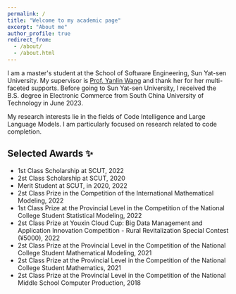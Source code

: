 ```yaml
---
permalink: /
title: "Welcome to my academic page"
excerpt: "About me"
author_profile: true
redirect_from: 
  - /about/
  - /about.html
---
```


I am a master's student at the School of Software Engineering, Sun Yat-sen University. My supervisor is [Prof. Yanlin Wang](https://yanlin.info/) and thank her for her multi-faceted supports. Before going to Sun Yat-sen University, I received the B.S. degree in Electronic Commerce from South China University of Technology in June 2023.

My research interests lie in the fields of Code Intelligence and Large Language Models. I am particularly focused on research related to code completion.


Selected Awards ✨
------
- 1st Class Scholarship at SCUT, 2022
- 2st Class Scholarship at SCUT, 2020
- Merit Student at SCUT, in 2020, 2022
- 2st Class Prize in the Competition of the International Mathematical Modeling, 2022
- 1st Class Prize at the Provincial Level in the Competition of the National College Student Statistical Modeling, 2022
- 2st Class Prize at Youxin Cloud Cup: Big Data Management and Application Innovation Competition - Rural Revitalization Special Contest (¥5000), 2022
- 2st Class Prize at the Provincial Level in the Competition of the National College Student Mathematical Modeling, 2021
- 2st Class Prize at the Provincial Level in the Competition of the National College Student Mathematics, 2021
- 2st Class Prize at the Provincial Level in the Competition of the National Middle School Computer Production, 2018
